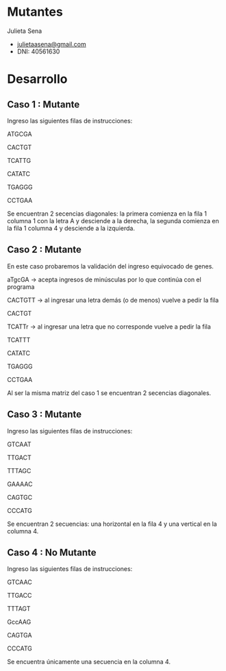 # Mutantes
Julieta Sena
 - julietaasena@gmail.com
 - DNI: 40561630

# Desarrollo

## Caso 1 : Mutante
Ingreso las siguientes filas de instrucciones:

ATGCGA

CACTGT

TCATTG

CATATC

TGAGGG

CCTGAA

Se encuentran 2 secencias diagonales: la primera comienza en la fila 1 columna 1 con la letra A y desciende a la derecha, la segunda comienza en la fila 1 columna 4 y desciende a la izquierda.

## Caso 2 : Mutante
En este caso probaremos la validación del ingreso equivocado de genes.

aTgcGA  -> acepta ingresos de minúsculas por lo que continúa con el programa

CACTGTT -> al ingresar una letra demás (o de menos) vuelve a pedir la fila

CACTGT

TCATTr  -> al ingresar una letra que no corresponde vuelve a pedir la fila

TCATTT

CATATC

TGAGGG

CCTGAA

Al ser la misma matriz del caso 1 se encuentran 2 secencias diagonales.

## Caso 3 : Mutante
Ingreso las siguientes filas de instrucciones:

GTCAAT

TTGACT

TTTAGC

GAAAAC

CAGTGC

CCCATG

Se encuentran 2 secuencias: una horizontal en la fila 4 y una vertical en la columna 4.

## Caso 4 : No Mutante
Ingreso las siguientes filas de instrucciones:

GTCAAC

TTGACC

TTTAGT

GccAAG

CAGTGA

CCCATG

Se encuentra únicamente una secuencia en la columna 4.
